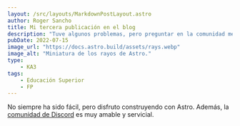 ```yaml
---
layout: /src/layouts/MarkdownPostLayout.astro
author: Roger Sancho
title: Mi tercera publicación en el blog
description: "Tuve algunos problemas, pero preguntar en la comunidad me ayudó mucho."
pubDate: 2022-07-15
image_url: "https://docs.astro.build/assets/rays.webp"
image_alt: "Miniatura de los rayos de Astro."
type:
    - KA3
tags:
    - Educación Superior
    - FP
---
```


No siempre ha sido fácil, pero disfruto construyendo con Astro. Además, la [comunidad de Discord](https://astro.build/chat) es muy amable y servicial.